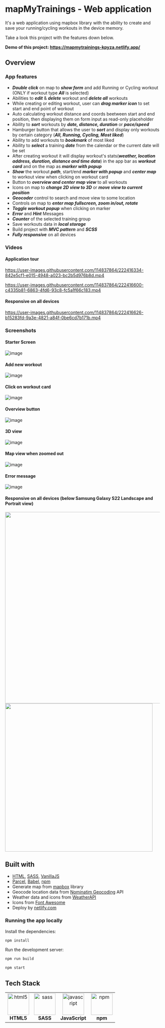 # mapMyTrainings - Web application

<p>It's a web application using mapbox library with the ability to create and save your running/cycling workouts in the device memory.</p>
<p>Take a look this project with the features down below.</p>

**Demo of this project: https://mapmytrainings-kpyza.netlify.app/**

## Overview

### App features

- **_Double click_** on map to **_show form_** and add Running or Cycling workout (ONLY if workout type **_All_** is selected)
- Abilities to **_edit_** & **_delete_** workout and **_delete all_** workouts
- While creating or editing workout, user can **_drag marker icon_** to set start and end point of workout
- Auto calculating workout distance and coords beetween start and end position, then displaying them on form input as read-only placeholder
- Ability to **_sort_** workouts by **_date, distance, duration_** or **_pace/speed_**
- Hamburger button that allows the user to **_sort_** and display only workouts by certain category (**_All, Running, Cycling, Most liked_**)
- Ability to add workouts to **_bookmark_** of most liked
- Ability to **_select_** a training **_date_** from the calendar or the current date will be set
- After creating workout it will display workout's stats(**_weather, location address, duration, distance and time data_**) in the app bar as **_workout card_** and on the map as **_marker with popup_**
- **_Show_** the workout **_path_**, start/end **_marker with popup_** and **_center map_** to workout view when clicking on workout card
- Button to **_overview and center map view_** to all workouts
- Icons on map to **_change 2D view to 3D_** or **_move view to current position_**
- **_Geocoder_** control to search and move view to some location
- Controls on map to **_enter map fullscreen, zoom in/out, rotate_**
- **_Toggle workout popup_** when clicking on marker
- **_Error_** and **_Hint_** Messages
- **_Counter_** of the selected training group
- Save workouts data in **_local storage_**
- Build project with **_MVC pattern_** and **_SCSS_**
- **_Fully responsive_** on all devices

### Videos

#### Application tour

https://user-images.githubusercontent.com/114837864/222416334-842e5cf1-e015-4948-a023-bc2b5d976b8d.mp4

https://user-images.githubusercontent.com/114837864/222416600-c4335b81-6863-4fd6-93c8-fc5a1f66c183.mp4

#### Responsive on all devices

https://user-images.githubusercontent.com/114837864/222416626-b15283fd-9a3e-4821-a84f-0be6cd7b171b.mp4

### Screenshots

#### Starter Screen

![image](https://github.com/kewinpyza/mapMyTrainings-app/blob/main/screenshots/starter-state.png)

#### Add new workout

![image](https://github.com/kewinpyza/mapMyTrainings-app/blob/main/screenshots/form.png)

#### Click on workout card

![image](https://github.com/kewinpyza/mapMyTrainings-app/blob/main/screenshots/popups.png)

#### Overview button

![image](https://github.com/kewinpyza/mapMyTrainings-app/blob/main/screenshots/overview.png)

#### 3D view

![image](https://github.com/kewinpyza/mapMyTrainings-app/blob/main/screenshots/3d-view.png)

#### Map view when zoomed out

![image](https://github.com/kewinpyza/mapMyTrainings-app/blob/main/screenshots/earth.png)

#### Error message

![image](https://github.com/kewinpyza/mapMyTrainings-app/blob/main/screenshots/error.png)

#### Responsive on all devices (below Samsung Galaxy S22 Landscape and Portrait view)

<img src="https://github.com/kewinpyza/mapMyTrainings-app/blob/main/screenshots/s22-landscape.jpg" width="620" align="top"/>
<img src="https://github.com/kewinpyza/mapMyTrainings-app/blob/main/screenshots/s22-portrait.jpg" height="480"/>

## Built with

- [HTML](https://html.com/), [SASS](https://sass-lang.com/), [VanillaJS](https://www.javascript.com/)
- [Parcel](https://parceljs.org/), [Babel](https://babeljs.io/), [npm](https://www.npmjs.com/)
- Generate map from [mapbox](https://docs.mapbox.com/mapbox-gl-js/api/) library
- Geocode location data from [Nominatim Geocoding](https://nominatim.org/release-docs/latest/api/Reverse/) API
- Weather data and icons from [WeatherAPI](https://www.weatherapi.com/docs/)
- Icons from [Font Awesome](https://fontawesome.com/)
- Deploy by [netlify.com](https://www.netlify.com/)

### Running the app locally

Install the dependencies:

```bash
npm install
```

Run the development server:

```bash
npm run build
```

```bash
npm start
```

## Tech Stack

<table>
	<tr>
    <td align="center"><img src="https://raw.githubusercontent.com/devicons/devicon/master/icons/html5/html5-original-wordmark.svg" alt="html5" width="70" height="70"/><br><b><font>HTML5</font></b></td>
    <td align="center"><img src="https://raw.githubusercontent.com/devicons/devicon/master/icons/sass/sass-original.svg" alt="sass" width="70" height="70"/><br><b><font>SASS</font></b></td>
		<td align="center"><img src="https://raw.githubusercontent.com/devicons/devicon/master/icons/javascript/javascript-original.svg" alt="javascript" width="70" height="70"/><br><b><font>JavaScript</font></b></td>
    <td align="center"><img src="https://user-images.githubusercontent.com/25181517/121401671-49102800-c959-11eb-9f6f-74d49a5e1774.png" alt="npm" width="70" height="70"/><br><b><font>npm</font></b></td>
	</tr>	
</table>
